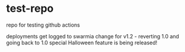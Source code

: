 # test-repo
repo for testing github actions

deployments get logged to swarmia
change for v1.2 - reverting 1.0 and going back to 1.0
special Halloween feature is being released!
